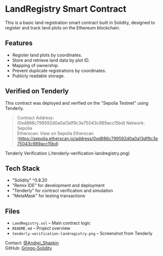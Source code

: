 # LandRegistry Smart Contract

This is a basic land registration smart contract built in Solidity, designed to register and track land plots on the Ethereum blockchain.

##  Features

- Register land plots by coordinates.
- Store and retrieve land data by plot ID.
- Mapping of ownership.
- Prevent duplicate registrations by coordinates.
- Publicly readable storage.

##  Verified on Tenderly

This contract was deployed and verified on the "Sepolia Testnet" using Tenderly.

>  Contract Address:  (0xd886c799592d0a0a13df9c3e75043c989acc15bd)
>  Network: Sepolia  
>  Etherscan: View on Sepolia Etherscan (https://sepolia.etherscan.io/address/0xd886c799592d0a0a13df9c3e75043c989acc15bd)

Tenderly Verification (./tenderly-verification-landregistry.png)

##  Tech Stack

- "Solidity" ^0.8.20
- "Remix IDE" for development and deployment
- "Tenderly" for contract verification and simulation
- "MetaMask" for testing transactions

##  Files

- `LandRegistry.sol` – Main contract logic
- `README.md` – Project overview
- `tenderly-verification-landregistry.png` – Screenshot from Tenderly



 Contact: [@Andrei_Shapkin](https://t.me/Andrei_Shapkin)  
 GitHub: [Gringo-Solidity](https://github.com/Gringo-Solidity)
